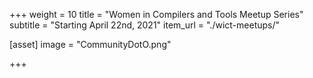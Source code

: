 +++
weight = 10
title = "Women in Compilers and Tools Meetup Series"
subtitle = "Starting April 22nd, 2021"
item_url = "./wict-meetups/"

[asset]
  image = "CommunityDotO.png"

+++
